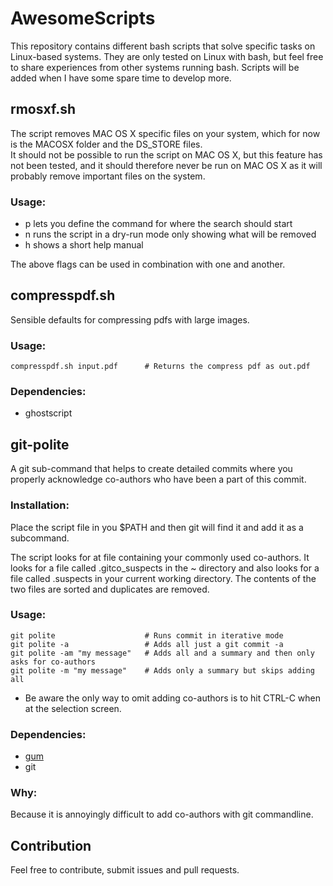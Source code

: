 # AwesomeScripts
This repository contains different bash scripts that solve specific tasks on Linux-based systems. They are only tested on Linux with bash, but feel free to share experiences from other systems running bash.
Scripts will be added when I have some spare time to develop more. 

## rmosxf.sh
The script removes MAC OS X specific files on your system, which for now is the MACOSX folder and the DS\_STORE files.  
It should not be possible to run the script on MAC OS X, but this feature has not been tested, and it should therefore never be run on MAC OS X as it will probably remove important files on the system. 

### Usage:  
 - p lets you define the command for where the search should start  
 - n runs the script in a dry-run mode only showing what will be removed  
 - h shows a short help manual  

The above flags can be used in combination with one and another.  

## compresspdf.sh
Sensible defaults for compressing pdfs with large images.

### Usage:
```
compresspdf.sh input.pdf      # Returns the compress pdf as out.pdf
```

### Dependencies:
 - ghostscript

## git-polite
A git sub-command that helps to create detailed commits where you properly acknowledge co-authors who have been a part of this commit.

### Installation:
Place the script file in you $PATH and then git will find it and add it as a subcommand.

The script looks for at file containing your commonly used co-authors. It looks for a file called .gitco_suspects in the ~ directory and also looks for a file called .suspects in your current working directory. The contents of the two files are sorted and duplicates are removed.

### Usage:
```
git polite                    # Runs commit in iterative mode
git polite -a                 # Adds all just a git commit -a
git polite -am "my message"   # Adds all and a summary and then only asks for co-authors
git polite -m "my message"    # Adds only a summary but skips adding all
```
 -  Be aware the only way to omit adding co-authors is to hit CTRL-C when at the selection screen.

### Dependencies:
 - [gum](https://github.com/charmbracelet/gum)
 - git
 
### Why:
Because it is annoyingly difficult to add co-authors with git commandline.

## Contribution  
Feel free to contribute, submit issues and pull requests.
